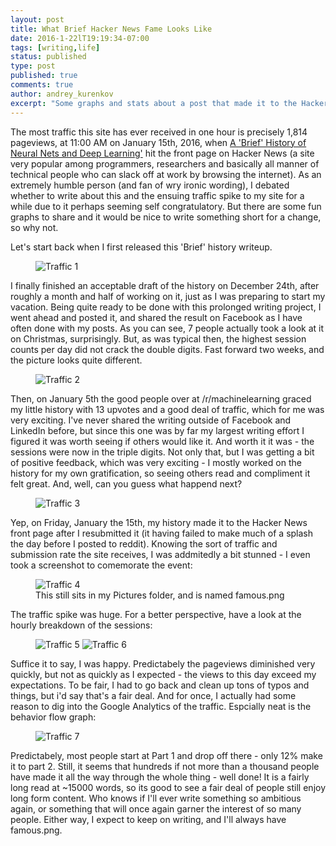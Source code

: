 ```yaml
---
layout: post
title: What Brief Hacker News Fame Looks Like
date: 2016-1-22lT19:19:34-07:00
tags: [writing,life]
status: published
type: post
published: true
comments: true
author: andrey_kurenkov
excerpt: "Some graphs and stats about a post that made it to the Hacker News front page"
---
```

The most traffic this site has ever received in one hour is precisely 1,814 pageviews, at 11:00 AM on January 15th, 2016, when [A 'Brief' History of Neural Nets and Deep Learning'](http://www.andreykurenkov.com/writing/a-brief-history-of-neural-nets-and-deep-learning/) hit the front page on Hacker News (a site very popular among programmers, researchers and basically all manner of technical people who can slack off at work by browsing the internet). As an extremely humble person (and fan of wry ironic wording), I debated whether to write about this and the ensuing traffic spike to my site for a while due to it perhaps seeming self congratulatory. But there are some fun graphs to share and it would be nice to write something short for a change, so why not.

Let's start back when I first released this 'Brief' history writeup. 

<figure>
    <img class="postimage" src="{{ site.url }}/writing/images/2016-1-21-what-brief-hacker-news-fame-looks-like/1-traffic.png" alt="Traffic 1"/>     
</figure>

I finally finished an acceptable draft of the history on December 24th, after roughly a month and half of working on it, just as I was preparing to start my vacation. Being quite ready to be done with this prolonged writing project, I went ahead and posted it, and shared the result on Facebook as I have often done with my posts. As you can see, 7 people actually took a look at it on Christmas, surprisingly. But, as was typical then, the highest session counts per day did not crack the double digits. Fast forward two weeks, and the picture looks quite different.

<figure>
    <img class="postimage" src="{{ site.url }}/writing/images/2016-1-21-what-brief-hacker-news-fame-looks-like/2-traffic.png" alt="Traffic 2"/>   
</figure>

Then, on January 5th the good people over at /r/machinelearning graced my little history with 13 upvotes and a good deal of traffic, which for me was very exciting. I've never shared the writing outside of Facebook and LinkedIn before, but since this one was by far my largest writing effort I figured it was worth seeing if others would like it. And worth it it was - the sessions were now in the triple digits. Not only that, but I was getting a bit of positive feedback, which was very exciting - I mostly worked on the history for my own gratification, so seeing others read and compliment it felt great. And, well, can you guess what happend next? 

<figure>
    <img class="postimage" src="{{ site.url }}/writing/images/2016-1-21-what-brief-hacker-news-fame-looks-like/3-traffic.png" alt="Traffic 3"/>   
</figure>

Yep, on Friday, January the 15th, my history made it to the Hacker News front page after I resubmitted it (it having failed to make much of a splash the day before I posted to reddit). Knowing the sort of traffic and submission rate the site receives, I was addmitedly a bit stunned - I even took a screenshot to comemorate the event:

<figure>
    <img class="postimagesmall" src="{{ site.url }}/writing/images/2016-1-21-what-brief-hacker-news-fame-looks-like/4-famous.png" alt="Traffic 4"/> 
    <figcaption>This still sits in my Pictures folder, and is named famous.png</figcaption>
</figure>

The traffic spike was huge. For a better perspective, have a look at the hourly breakdown of the sessions:

<figure>
    <img class="postimage" src="{{ site.url }}/writing/images/2016-1-21-what-brief-hacker-news-fame-looks-like/5-traffic.png" alt="Traffic 5"/>   
    <img class="postimage" src="{{ site.url }}/writing/images/2016-1-21-what-brief-hacker-news-fame-looks-like/6-traffic.png" alt="Traffic 6"/>   
</figure>

Suffice it to say, I was happy. Predictabely the pageviews diminished very quickly, but not as quickly as I expected - the views to this day exceed my expectations. To be fair, I had to go back and clean up tons of typos and things, but i'd say that's a fair deal. And for once, I actually had some reason to dig into the Google Analytics of the traffic. Espcially neat is the behavior flow graph:

<figure>
    <img class="postimage" src="{{ site.url }}/writing/images/2016-1-21-what-brief-hacker-news-fame-looks-like/7-traffic.png" alt="Traffic 7"/>   
</figure>

Predictabely, most people start at Part 1 and drop off there - only 12% make it to part 2. Still, it seems that hundreds if not more than a thousand people have made it all the way through the whole thing - well done! It is a fairly long read at ~15000 words, so its good to see a fair deal of people still enjoy long form content. Who knows if I'll ever write something so ambitious again, or something that will once again garner the interest of so many people. Either way, I expect to keep on writing, and I'll always have famous.png.
